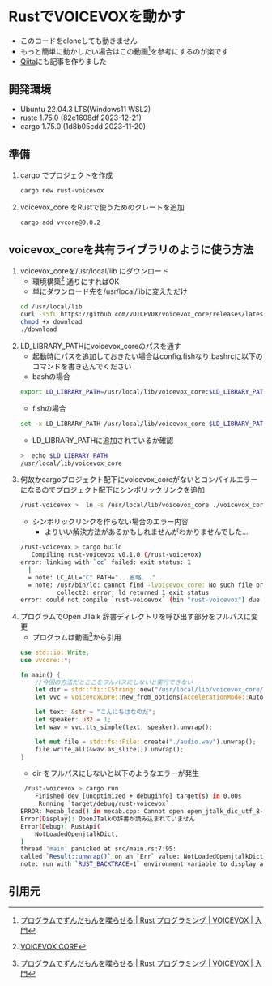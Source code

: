 # RustでVOICEVOXを動かす
* このコードをcloneしても動きません
* もっと簡単に動かしたい場合はこの動画[^1]を参考にするのが楽です
* [Qiita](https://qiita.com/Hikakkun/items/ef76edd1efd96f8f2c22)にも記事を作りました

## 開発環境
* Ubuntu 22.04.3 LTS(Windows11 WSL2)
* rustc 1.75.0 (82e1608df 2023-12-21)
* cargo 1.75.0 (1d8b05cdd 2023-11-20)

## 準備
1. cargo でプロジェクトを作成
    ```bash
    cargo new rust-voicevox
    ```
2. voicevox_core をRustで使うためのクレートを追加
    ```bash
    cargo add vvcore@0.0.2
    ```

## voicevox_coreを共有ライブラリのように使う方法
1. voicevox_coreを/usr/local/lib にダウンロード
    * 環境構築[^2] 通りにすればOK
    * 単にダウンロード先を/usr/local/libに変えただけ
    ```bash
    cd /usr/local/lib
    curl -sSfL https://github.com/VOICEVOX/voicevox_core/releases/latest/download/download-linux-x64 -o download
    chmod +x download
    ./download
    ```
2. LD_LIBRARY_PATHにvoicevox_coreのパスを通す
    * 起動時にパスを追加しておきたい場合はconfig.fishなり.bashrcに以下のコマンドを書き込んでください
    * bashの場合
    ```bash 
    export LD_LIBRARY_PATH=/usr/local/lib/voicevox_core:$LD_LIBRARY_PATH
    ```
    * fishの場合
    ```bash 
    set -x LD_LIBRARY_PATH /usr/local/lib/voicevox_core $LD_LIBRARY_PATH
    ```
    * LD_LIBRARY_PATHに追加されているか確認
    ```bash
    >  echo $LD_LIBRARY_PATH  
    /usr/local/lib/voicevox_core
    ```
3. 何故かcargoプロジェクト配下にvoicevox_coreがないとコンパイルエラーになるのでプロジェクト配下にシンボリックリンクを追加
    ```bash
    /rust-voicevox >  ln -s /usr/local/lib/voicevox_core ./voicevox_core 
    ```
    * シンボリックリンクを作らない場合のエラー内容
        * よりいい解決方法があるかもしれませんがわかりませんでした...
    ```bash
    /rust-voicevox > cargo build                                                            
       Compiling rust-voicevox v0.1.0 (/rust-voicevox)
    error: linking with `cc` failed: exit status: 1
      |
      = note: LC_ALL="C" PATH="...省略..."
      = note: /usr/bin/ld: cannot find -lvoicevox_core: No such file or directory
              collect2: error: ld returned 1 exit status
    error: could not compile `rust-voicevox` (bin "rust-voicevox") due to previous error    
    ```
4. プログラムでOpen JTalk 辞書ディレクトリを呼び出す部分をフルパスに変更
    * プログラムは動画[^1]から引用
    ```Rust:src/main.rs
    use std::io::Write;
    use vvcore::*;
    
    fn main() {
        //今回の方法だとここをフルパスにしないと実行できない
        let dir = std::ffi::CString::new("/usr/local/lib/voicevox_core/open_jtalk_dic_utf_8-1.11").unwrap();
        let vvc = VoicevoxCore::new_from_options(AccelerationMode::Auto, 0, true, dir.as_c_str()).unwrap();
    
        let text: &str = "こんにちはなのだ";
        let speaker: u32 = 1;
        let wav = vvc.tts_simple(text, speaker).unwrap();
    
        let mut file = std::fs::File::create("./audio.wav").unwrap();
        file.write_all(&wav.as_slice()).unwrap();
    }
    ```
    * dir をフルパスにしないと以下のようなエラーが発生
    ```bash
     /rust-voicevox > cargo run
        Finished dev [unoptimized + debuginfo] target(s) in 0.00s
         Running `target/debug/rust-voicevox`
    ERROR: Mecab_load() in mecab.cpp: Cannot open open_jtalk_dic_utf_8-1.11.
    Error(Display): OpenJTalkの辞書が読み込まれていません
    Error(Debug): RustApi(
        NotLoadedOpenjtalkDict,
    )
    thread 'main' panicked at src/main.rs:7:95:
    called `Result::unwrap()` on an `Err` value: NotLoadedOpenjtalkDictError
    note: run with `RUST_BACKTRACE=1` environment variable to display a backtrace   
    ```

## 引用元
[^1]: [プログラムでずんだもんを喋らせる | Rust プログラミング | VOICEVOX | 入門](https://www.youtube.com/watch?v=xpKTHPuIQoI)
[^2]: [VOICEVOX CORE](https://github.com/VOICEVOX/voicevox_core/blob/main/README.md)